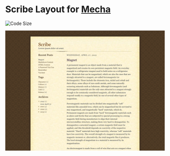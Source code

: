 Scribe Layout for [Mecha](https://github.com/mecha-cms/mecha)
=============================================================

![Code Size](https://img.shields.io/github/languages/code-size/mecha-cms/y.blogger-scribe?color=%23444&style=for-the-badge)

![Blogger: Scribe](index.png?v=2023-12-12)